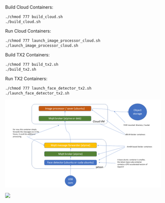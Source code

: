 
Build Cloud Containers:

    ./chmod 777 build_cloud.sh
    ./build_cloud.sh

Run Cloud Containers:

    ./chmod 777 launch_image_processor_cloud.sh
    ./launch_image_processor_cloud.sh
    
Build TX2 Containers:

    ./chmod 777 build_tx2.sh
    ./build_tx2.sh

Run TX2 Containers:

    ./chmod 777 launch_face_detector_tx2.sh
    ./launch_face_detector_tx2.sh
    
![HW03 Architecture](hw03.png)

[<img src="http://w251-face-app.s3.us-east.cloud-object-storage.appdomain.cloud/face-05.png">](http://w251-face-app.s3.us-east.cloud-object-storage.appdomain.cloud/face-05.png)

